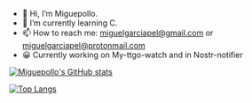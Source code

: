 - 👋 Hi, I’m Miguepollo.
- 🌱 I’m currently learning C.
- 📫 How to reach me: miguelgarciapel@gmail.com or miguelgarciapel@protonmail.com
- 😀 Currently working on My-ttgo-watch and in Nostr-notifier



[![Miguepollo's GitHub  stats](https://github-readme-stats.vercel.app/api?username=miguepollo&show_icons=true&theme=synthwave)](https://github.com/anuraghazra/github-readme-stats)

[![Top Langs](https://github-readme-stats.vercel.app/api/top-langs/?username=miguepollo&layout=compact&theme=synthwave)](https://github.com/anuraghazra/github-readme-stats)
